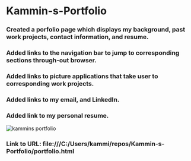 # Kammin-s-Portfolio
### Created a porfolio page which displays my background, past work projects, contact information, and resume.
### Added links to the navigation bar to jump to corresponding sections through-out browser.
### Added links to picture applications that take user to corresponding work projects.
### Added links to my email, and LinkedIn.
### Added link to my personal resume.
![kammins portfolio](https://user-images.githubusercontent.com/103234272/166129445-10c23072-b554-4472-8af5-c2ca3441a607.jpg)
### Link to URL: file:///C:/Users/kammi/repos/Kammin-s-Portfolio/portfolio.html
